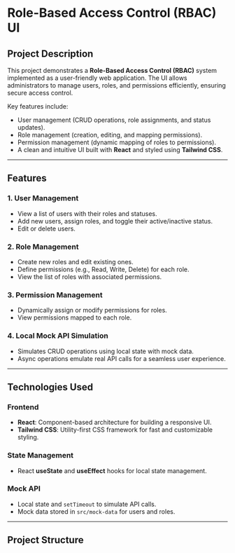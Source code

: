 # **Role-Based Access Control (RBAC) UI**

## **Project Description**

This project demonstrates a **Role-Based Access Control (RBAC)** system implemented as a user-friendly web application. The UI allows administrators to manage users, roles, and permissions efficiently, ensuring secure access control.

Key features include:
- User management (CRUD operations, role assignments, and status updates).
- Role management (creation, editing, and mapping permissions).
- Permission management (dynamic mapping of roles to permissions).
- A clean and intuitive UI built with **React** and styled using **Tailwind CSS**.

---

## **Features**

### 1. **User Management**
- View a list of users with their roles and statuses.
- Add new users, assign roles, and toggle their active/inactive status.
- Edit or delete users.

### 2. **Role Management**
- Create new roles and edit existing ones.
- Define permissions (e.g., Read, Write, Delete) for each role.
- View the list of roles with associated permissions.

### 3. **Permission Management**
- Dynamically assign or modify permissions for roles.
- View permissions mapped to each role.

### 4. **Local Mock API Simulation**
- Simulates CRUD operations using local state with mock data.
- Async operations emulate real API calls for a seamless user experience.

---

## **Technologies Used**

### **Frontend**
- **React**: Component-based architecture for building a responsive UI.
- **Tailwind CSS**: Utility-first CSS framework for fast and customizable styling.

### **State Management**
- React **useState** and **useEffect** hooks for local state management.

### **Mock API**
- Local state and `setTimeout` to simulate API calls.
- Mock data stored in `src/mock-data` for users and roles.

---

## **Project Structure**